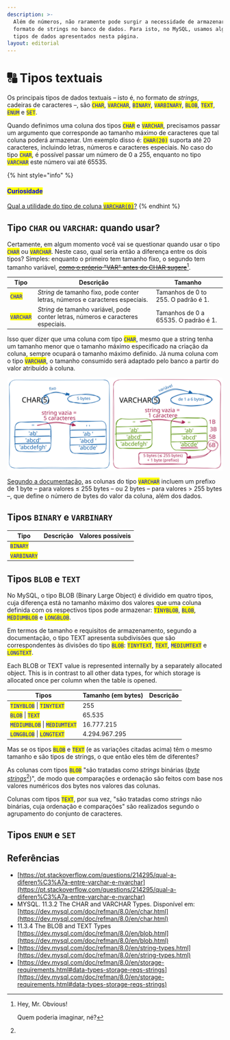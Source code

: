 ```yaml
---
description: >-
  Além de números, não raramente pode surgir a necessidade de armazenar dados no
  formato de strings no banco de dados. Para isto, no MySQL, usamos alguns dos
  tipos de dados apresentados nesta página.
layout: editorial
---
```


# 🔠 Tipos textuais

Os principais tipos de dados textuais – isto é, no formato de _strings_, cadeiras de caracteres –, são <mark style="color:blue;">`CHAR`</mark>, <mark style="color:blue;">`VARCHAR`</mark>, <mark style="color:blue;">`BINARY`</mark>, <mark style="color:blue;">`VARBINARY`</mark>, <mark style="color:blue;">`BLOB`</mark>, <mark style="color:blue;">`TEXT`</mark>, <mark style="color:blue;">`ENUM`</mark> e <mark style="color:blue;">`SET`</mark>.&#x20;

Quando definimos uma coluna dos tipos <mark style="color:blue;">`CHAR`</mark> e <mark style="color:blue;">`VARCHAR`</mark>, precisamos passar um argumento que corresponde ao tamanho máximo de caracteres que tal coluna poderá armazenar. Um exemplo disso é: <mark style="color:blue;">`CHAR(20)`</mark> suporta até 20 caracteres, incluindo letras, números e caracteres especiais. No caso do tipo <mark style="color:blue;">`CHAR`</mark>, é possível passar um número de 0 a 255, enquanto no tipo <mark style="color:blue;">`VARCHAR`</mark> este número vai até 65535.

{% hint style="info" %}
#### <mark style="color:blue;">**Curiosidade**</mark>

[Qual a utilidade do tipo de coluna <mark style="color:blue;">`VARCHAR(0)`</mark>?](https://pt.stackoverflow.com/questions/191501/qual-a-utilidade-do-tipo-de-coluna-varchar0)
{% endhint %}

## Tipo `CHAR` ou `VARCHAR`: quando usar?

Certamente, em algum momento você vai se questionar quando usar o tipo <mark style="color:blue;">`CHAR`</mark> ou <mark style="color:blue;">`VARCHAR`</mark>. Neste caso, qual seria então a diferença entre os dois tipos? Simples: enquanto o primeiro tem tamanho fixo, o segundo tem tamanho variável, [~~como o próprio "VAR" antes do CHAR sugere~~](#user-content-fn-1)[^1].&#x20;

<table data-card-size="large" data-column-title-hidden data-view="cards"><thead><tr><th>Tipo</th><th>Descrição</th><th>Tamanho</th></tr></thead><tbody><tr><td><mark style="color:blue;"><code>CHAR</code></mark></td><td><em>String</em> de tamanho fixo, pode conter letras, números e caracteres especiais.</td><td>Tamanhos de 0 to 255. O padrão é 1.</td></tr><tr><td><mark style="color:blue;"><code>VARCHAR</code></mark></td><td><em>String</em> de tamanho variável, pode conter letras, números e caracteres especiais.</td><td>Tamanhos de 0 a 65535. O padrão é 1.</td></tr></tbody></table>

Isso quer dizer que uma coluna com tipo <mark style="color:blue;">`CHAR`</mark>, mesmo que a string tenha um tamanho menor que o tamanho máximo especificado na criação da coluna, sempre ocupará o tamanho máximo definido. Já numa coluna com o tipo <mark style="color:blue;">`VARCHAR`</mark>, o tamanho consumido será adaptado pelo banco a partir do valor atribuído à coluna.

<img src="../../.gitbook/assets/file.excalidraw (22).svg" alt="Exemplo considerando uma coluna com conjunto de caracteres de byte único, como latin1" class="gitbook-drawing">

[Segundo a documentação,](https://dev.mysql.com/doc/refman/8.0/en/char.html) as colunas do tipo <mark style="color:blue;">`VARCHAR`</mark> incluem um prefixo de 1 byte – para valores ≤ 255 bytes – ou 2 bytes – para valores > 255 bytes –, que define o número de bytes do valor da coluna, além dos dados.

## Tipos `BINARY` e `VARBINARY`

<table data-card-size="large" data-column-title-hidden data-view="cards"><thead><tr><th>Tipo</th><th>Descrição</th><th>Valores possíveis</th></tr></thead><tbody><tr><td><mark style="color:blue;"><code>BINARY</code></mark></td><td></td><td></td></tr><tr><td><mark style="color:blue;"><code>VARBINARY</code></mark></td><td></td><td></td></tr></tbody></table>

## Tipos `BLOB` e `TEXT`

No MySQL, o tipo BLOB (Binary Large Object) é dividido em quatro tipos, cuja diferença está no tamanho máximo dos valores que uma coluna definida com os respectivos tipos pode armazenar: <mark style="color:blue;">`TINYBLOB`</mark>, <mark style="color:blue;">`BLOB`</mark>, <mark style="color:blue;">`MEDIUMBLOB`</mark> e <mark style="color:blue;">`LONGBLOB`</mark>.

Em termos de tamanho e requisitos de armazenamento, segundo a documentação, o tipo TEXT apresenta subdivisões que são correspondentes às divisões do tipo <mark style="color:blue;">`BLOB`</mark>: <mark style="color:blue;">`TINYTEXT`</mark>, <mark style="color:blue;">`TEXT`</mark>, <mark style="color:blue;">`MEDIUMTEXT`</mark> e <mark style="color:blue;">`LONGTEXT`</mark>.&#x20;

Each BLOB or TEXT value is represented internally by a separately allocated object. This is in contrast to all other data types, for which storage is allocated once per column when the table is opened.

<table data-card-size="large" data-view="cards"><thead><tr><th>Tipos</th><th>Tamanho (em bytes)</th><th data-hidden>Descrição</th></tr></thead><tbody><tr><td><mark style="color:blue;"><code>TINYBLOB</code></mark> | <mark style="color:blue;"><code>TINYTEXT</code></mark></td><td>255</td><td></td></tr><tr><td><mark style="color:blue;"><code>BLOB</code></mark> | <mark style="color:blue;"><code>TEXT</code></mark></td><td>65.535</td><td></td></tr><tr><td><mark style="color:blue;"><code>MEDIUMBLOB</code></mark> | <mark style="color:blue;"><code>MEDIUMTEXT</code></mark></td><td>16.777.215</td><td></td></tr><tr><td><mark style="color:blue;"><code>LONGBLOB</code></mark> | <mark style="color:blue;"><code>LONGTEXT</code></mark></td><td>4.294.967.295</td><td></td></tr></tbody></table>

Mas se os tipos <mark style="color:blue;">`BLOB`</mark> e <mark style="color:blue;">`TEXT`</mark> (e as variações citadas acima) têm o mesmo tamanho e são tipos de strings, o que então eles têm de diferentes?&#x20;

As colunas com tipos <mark style="color:blue;">`BLOB`</mark> "são tratadas como _strings_ binárias ([_byte strings_](#user-content-fn-2)[^2])", de modo que comparações e ordenação são feitos com base nos valores numéricos dos bytes nos valores das colunas.&#x20;

Colunas com tipos <mark style="color:blue;">`TEXT`</mark>, por sua vez, "são tratadas como _strings_ não binárias, cuja ordenação e comparações" são realizados segundo o agrupamento do conjunto de caracteres.&#x20;

## Tipos `ENUM` e `SET`



## Referências

* [https://pt.stackoverflow.com/questions/214295/qual-a-diferen%C3%A7a-entre-varchar-e-nvarchar](https://pt.stackoverflow.com/questions/214295/qual-a-diferen%C3%A7a-entre-varchar-e-nvarchar)
* MYSQL. 11.3.2 The CHAR and VARCHAR Types. Disponível em: [https://dev.mysql.com/doc/refman/8.0/en/char.html](https://dev.mysql.com/doc/refman/8.0/en/char.html)
* 11.3.4 The BLOB and TEXT Types [https://dev.mysql.com/doc/refman/8.0/en/blob.html](https://dev.mysql.com/doc/refman/8.0/en/blob.html)
* [https://dev.mysql.com/doc/refman/8.0/en/string-types.html](https://dev.mysql.com/doc/refman/8.0/en/string-types.html)
* [https://dev.mysql.com/doc/refman/8.0/en/storage-requirements.html#data-types-storage-reqs-strings](https://dev.mysql.com/doc/refman/8.0/en/storage-requirements.html#data-types-storage-reqs-strings)

[^1]: Hey, Mr. Obvious!&#x20;

    Quem poderia imaginar, né?

[^2]: 
